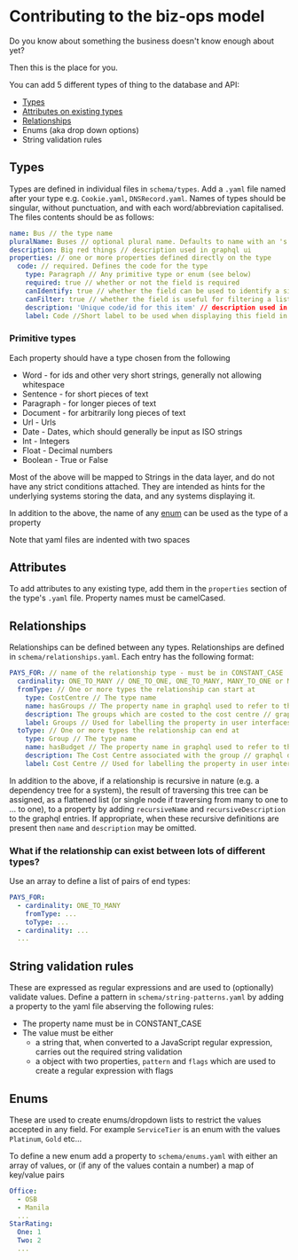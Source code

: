 # Contributing to the biz-ops model

Do you know about something the business doesn't know enough about yet?

Then this is the place for you.

You can add 5 different types of thing to the database and API:

- [Types](#types-and-attributes)
- [Attributes on existing types](#attributes)
- [Relationships](#relationships)
- Enums (aka drop down options)
- String validation rules

## Types

Types are defined in individual files in `schema/types`. Add a `.yaml` file named after your type e.g. `Cookie.yaml`, `DNSRecord.yaml`. Names of types should be singular, without punctuation, and with each word/abbreviation capitalised. The files contents should be as follows:

```yaml
name: Bus // the type name
pluralName: Buses // optional plural name. Defaults to name with an 's' suffix
description: Big red things // description used in graphql ui
properties: // one or more properties defined directly on the type
  code: // required. Defines the code for the type
    type: Paragraph // Any primitive type or enum (see below)
    required: true // whether or not the field is required
    canIdentify: true // whether the field can be used to identify a single record
    canFilter: true // whether the field is useful for filtering a list of records
    description: 'Unique code/id for this item' // description used in graphql ui
    label: Code //Short label to be used when displaying this field in forms etc.
```

### Primitive types

Each property should have a type chosen from the following

- Word - for ids and other very short strings, generally not allowing whitespace
- Sentence - for short pieces of text
- Paragraph - for longer pieces of text
- Document - for arbitrarily long pieces of text
- Url - Urls
- Date - Dates, which should generally be input as ISO strings
- Int - Integers
- Float - Decimal numbers
- Boolean - True or False

Most of the above will be mapped to Strings in the data layer, and do not have any strict conditions attached. They are intended as hints for the underlying systems storing the data, and any systems displaying it.

In addition to the above, the name of any [enum](#enums) can be used as the type of a property

Note that yaml files are indented with two spaces

## Attributes

To add attributes to any existing type, add them in the `properties` section of the type's `.yaml` file. Property names must be camelCased.

## Relationships

Relationships can be defined between any types. Relationships are defined in `schema/relationships.yaml`. Each entry has the following format:

```yaml
PAYS_FOR: // name of the relationship type - must be in CONSTANT_CASE
  cardinality: ONE_TO_MANY // ONE_TO_ONE, ONE_TO_MANY, MANY_TO_ONE or MANY_TO_MANY
  fromType: // One or more types the relationship can start at
    type: CostCentre // The type name
    name: hasGroups // The property name in graphql used to refer to the related type
    description: The groups which are costed to the cost centre // graphql description
    label: Groups // Used for labelling the property in user interfaces
  toType: // One or more types the relationship can end at
    type: Group // The type name
    name: hasBudget // The property name in graphql used to refer to the related type
    description: The Cost Centre associated with the group // graphql description
    label: Cost Centre // Used for labelling the property in user interfaces
```

In addition to the above, if a relationship is recursive in nature (e.g. a dependency tree for a system), the result of traversing this tree can be assigned, as a flattened list (or single node if traversing from many to one to ... to one), to a property by adding `recursiveName` and `recursiveDescription` to the graphql entries. If appropriate, when these recursive definitions are present then `name` and `description` may be omitted.

### What if the relationship can exist between lots of different types?

Use an array to define a list of pairs of end types:

```yaml
PAYS_FOR:
  - cardinality: ONE_TO_MANY
    fromType: ...
    toType: ...
  - cardinality: ...
  ...
```

## String validation rules

These are expressed as regular expressions and are used to (optionally) validate values. Define a pattern in `schema/string-patterns.yaml` by adding a property to the yaml file abserving the following rules:

- The property name must be in CONSTANT_CASE
- The value must be either
  - a string that, when converted to a JavaScript regular expression, carries out the required string validation
  - a object with two properties, `pattern` and `flags` which are used to create a regular expression with flags

## Enums

These are used to create enums/dropdown lists to restrict the values accepted in any field. For example `ServiceTier` is an enum with the values `Platinum`, `Gold` etc...

To define a new enum add a property to `schema/enums.yaml` with either an array of values, or (if any of the values contain a number) a map of key/value pairs

```yaml
Office:
  - OSB
  - Manila
  ...
StarRating:
  One: 1
  Two: 2
  ...
```

